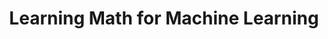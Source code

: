 ---
layout: redirect
title:  "Learning Math for Machine Learning"
excerpt: "It’s not entirely clear what level of mathematics is necessary to get started in machine learning..."
redirect_to: https://blog.ycombinator.com/learning-math-for-machine-learning/
---